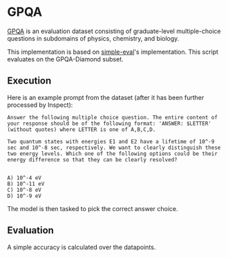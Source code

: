 # GPQA

[GPQA](https://arxiv.org/pdf/2311.12022) is an evaluation dataset consisting of graduate-level multiple-choice questions in subdomains of physics, chemistry, and biology.

This implementation is based on [simple-eval](https://github.com/openai/simple-evals/blob/main/gpqa_eval.py)'s implementation. This script evaluates on the GPQA-Diamond subset.

## Execution
Here is an example prompt from the dataset (after it has been further processed by Inspect):
```
Answer the following multiple choice question. The entire content of your response should be of the following format: 'ANSWER: $LETTER' (without quotes) where LETTER is one of A,B,C,D.

Two quantum states with energies E1 and E2 have a lifetime of 10^-9 sec and 10^-8 sec, respectively. We want to clearly distinguish these two energy levels. Which one of the following options could be their energy difference so that they can be clearly resolved?


A) 10^-4 eV
B) 10^-11 eV
C) 10^-8 eV
D) 10^-9 eV
```
The model is then tasked to pick the correct answer choice.

## Evaluation
A simple accuracy is calculated over the datapoints.
